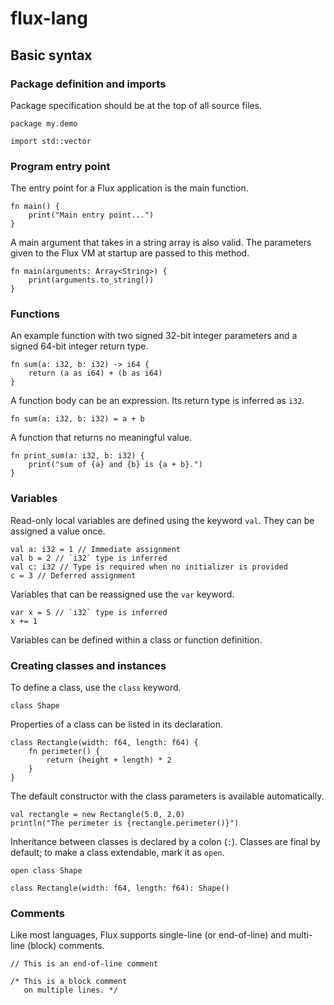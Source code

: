 # flux-lang
 
## Basic syntax

### Package definition and imports
Package specification should be at the top of all source files. 

```ignorelang
package my.demo

import std::vector
```

### Program entry point
The entry point for a Flux application is the main function.

```ignorelang
fn main() {
    print("Main entry point...")
}
```

A main argument that takes in a string array is also valid. The parameters given to the Flux VM at startup are passed to this method.
```ignorelang
fn main(arguments: Array<String>) {
    print(arguments.to_string())
}
```

### Functions
An example function with two signed 32-bit integer parameters and a signed 64-bit integer return type.

```ignorelang
fn sum(a: i32, b: i32) -> i64 {
    return (a as i64) + (b as i64)
}
```

A function body can be an expression. Its return type is inferred as `i32`.

```ignorelang
fn sum(a: i32, b: i32) = a + b
```

A function that returns no meaningful value.
```ignorelang
fn print_sum(a: i32, b: i32) {
    print("sum of {a} and {b} is {a + b}.")
}
```

### Variables
Read-only local variables are defined using the keyword `val`. They can be assigned a value once.

```ignorelang
val a: i32 = 1 // Immediate assignment
val b = 2 // `i32` type is inferred
val c: i32 // Type is required when no initializer is provided
c = 3 // Deferred assignment
```

Variables that can be reassigned use the `var` keyword.

```ignorelang
var x = 5 // `i32` type is inferred
x += 1
```

Variables can be defined within a class or function definition. 

### Creating classes and instances

To define a class, use the `class` keyword.

```ignorelang
class Shape
```

Properties of a class can be listed in its declaration.

```ignorelang
class Rectangle(width: f64, length: f64) {
    fn perimeter() {
        return (height + length) * 2
    }
}
```

The default constructor with the class parameters is available automatically.

```ignorelang
val rectangle = new Rectangle(5.0, 2.0)
println("The perimeter is {rectangle.perimeter()}")
```

Inheritance between classes is declared by a colon (`:`). Classes are final by default; to make a class extendable, mark it as `open`.

```ignorelang
open class Shape

class Rectangle(width: f64, length: f64): Shape()
```

### Comments
Like most languages, Flux supports single-line (or end-of-line) and multi-line (block) comments.

```ignorelang
// This is an end-of-line comment

/* This is a block comment
   on multiple lines. */
```